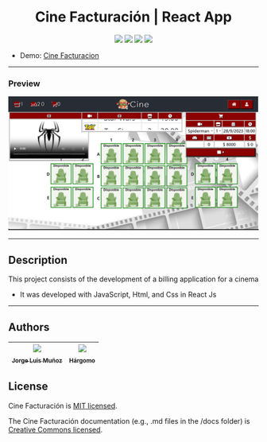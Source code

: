 <h1 align="center"> Cine Facturación | React App </h1>

<p align="center">
  <img src="https://img.shields.io/badge/JavaScript-f1e05a">
  <img src="https://img.shields.io/badge/Html-e34c26">
  <img src="https://img.shields.io/badge/Css-563d7c">
  <img src="https://img.shields.io/badge/status-close-ff3333">
</p>

* Demo: [Cine Facturacion](https://jorgelmunozp.github.io/react-cine-facturacion/)

***

### Preview
![Preview](/docs/preview.png)

***


## Description

This project consists of the development of a billing application for a cinema  

* It was developed with JavaScript, Html, and Css in React Js

***

## Authors

| [<img src="https://avatars.githubusercontent.com/u/101136356?s=400&v=4" width=115><br><sub>Jorge Luis Muñoz</sub>](https://github.com/jorgelmunozp) | [<img src="https://avatars.githubusercontent.com/u/109540980?v=4" width=115><br><sub>Hárgomo</sub>](https://github.com/hargomo) |
| :---: | :---: |

## License

Cine Facturación is [MIT licensed](/docs/LICENSE.txt).

The Cine Facturación documentation (e.g., .md files in the /docs folder) is [Creative Commons licensed](/docs/LICENSE-docs.txt).